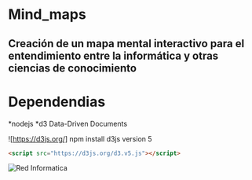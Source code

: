 # Mind_maps
## Creación de un mapa mental interactivo para el entendimiento entre la informática y otras ciencias de conocimiento

# Dependendias
*nodejs
*d3 Data-Driven Documents

![https://d3js.org/]
npm install d3js version 5
```html
<script src="https://d3js.org/d3.v5.js"></script>
```
![Red Informatica ](https://github.com/darkclassiccarlos/Mind_maps/edit/master/RedInformatica.PNG)
